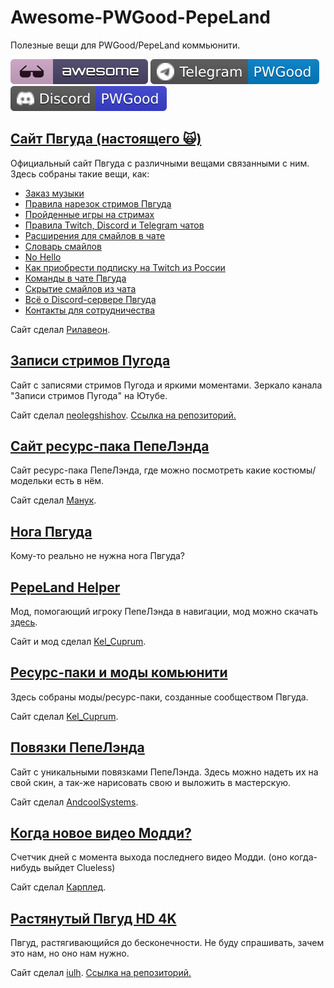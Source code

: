 # Awesome-PWGood-PepeLand
Полезные вещи для PWGood/PepeLand коммьюнити.  

[<img src="assets/awesome.svg">](https://awesome.re/) [<img src="assets/Telegram_ PWGood.svg">](https://t.me/pwgood) [<img src="assets/Discord_ PWGood.svg">](https://baad.pw/ds)

## [Сайт Пвгуда (настоящего 🙀)](https://goood.pw/)
Официальный сайт Пвгуда с различными вещами связанными с ним. Здесь собраны такие вещи, как:
+ [Заказ музыки](https://goood.pw/music/requests)
+ [Правила нарезок стримов Пвгуда](https://goood.pw/cuts)
+ [Пройденные игры на стримах](https://goood.pw/games)
+ [Правила Twitch, Discord и Telegram чатов](https://goood.pw/rules)
+ [Расширения для смайлов в чате](https://goood.pw/extensions)
+ [Словарь смайлов](https://goood.pw/emotes)
+ [No Hello](https://goood.pw/dont-ask-to-ask)
+ [Как приобрести подписку на Twitch из России](https://goood.pw/subscribe)
+ [Команды в чате Пвгуда](https://goood.pw/commands)
+ [Скрытие смайлов из чата](https://goood.pw/hide-emotes)
+ [Всё о Discord-сервере Пвгуда](https://goood.pw/huh/discord)
+ [Контакты для сотрудничества](https://goood.pw/commercial)

Сайт сделал [Рилавеон](https://github.com/rilaveon).

## [Записи стримов Пугода](https://neolegshishov.github.io/PwgoodChatRecords)
Сайт с записями стримов Пугода и яркими моментами. Зеркало канала "Записи стримов Пугода" на Ютубе. 

Сайт сделал [neolegshishov](https://github.com/neolegshishov). [Ссылка на репозиторий.](https://github.com/neolegshishov/PwgoodChatRecords)

## [Сайт ресурс-пака ПепеЛэнда](https://pplrp.wiki) 
Сайт ресурс-пака ПепеЛэнда, где можно посмотреть какие костюмы/модельки есть в нём.

 Сайт сделал [Манук](https://github.com/manukek).

## [Нога Пвгуда](http://baad.pw/noga)
Кому-то реально не нужна нога Пвгуда?

## [PepeLand Helper](https://pplmods.ru/)
Мод, помогающий игроку ПепеЛэнда в навигации, мод можно скачать [здесь](https://modrinth.com/mod/ppl-helper).

Сайт и мод сделал [Kel_Cuprum](https://github.com/kel-cu).

## [Ресурс-паки и моды комьюнити](http://pplmods.ru/utils/community)
Здесь собраны моды/ресурс-паки, созданные сообществом Пвгуда.

Сайт сделал [Kel_Cuprum](https://github.com/kel-cu).

## [Повязки ПепеЛэнда](https://pplbandage.ru/)
Сайт с уникальными повязками ПепеЛэнда. Здесь можно надеть их на свой скин, а так-же нарисовать свою и выложить в мастерскую.

Сайт сделал [AndcoolSystems](https://github.com/Andcool-Systems).

## [Когда новое видео Модди?](https://when.moddy.video/)
Счетчик дней с момента выхода последнего видео Модди. (оно когда-нибудь выйдет Clueless)

Сайт сделал [Карплед](https://github.com/karpled).

## [Растянутый Пвгуд HD 4K](https://pw-inf.vercel.app/)
Пвгуд, растягивающийся до бесконечности. Не буду спрашивать, зачем это нам, но оно нам нужно.

Сайт сделал [iulh](https://github.com/iulh). [Ссылка на репозиторий.](https://github.com/iulh/pw-inf)

